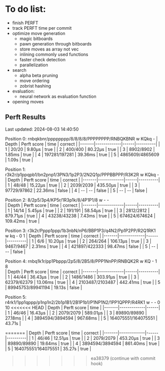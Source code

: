 # To do list: 
* finish PERFT
* track PERFT time per commit
* optimize move generation 
  * magic bitboards
  * pawn generation through bitboards
  * store moves as array not vec
  * inlining commonly used functions
  * faster check detection
  * parallelization
* search
  * alpha beta pruning
  * move ordering
  * zobrist hashing
* evaluation:
  * neural network as evaluation function
* opening moves

## Perft Results

Last updated: 2024-08-03 14:40:50

Position 0: rnbqkbnr/pppppppp/8/8/8/8/PPPPPPPP/RNBQKBNR w KQkq -
| Depth | Perft score | time | correct  |
|-------|-------------|------|----------|
| 1 | 20/20 | 9.80µs | true |
| 2 | 400/400 | 80.22µs | true |
| 3 | 8902/8902 | 1.85ms | true |
| 4 | 197281/197281 | 39.36ms | true |
| 5 | 4865609/4865609 | 1.09s | true |

Position 1: r3k2r/p1ppqpb1/bn2pnp1/3PN3/1p2P3/2N2Q1p/PPPBBPPP/R3K2R w KQkq - 
| Depth | Perft score | time | correct  |
|-------|-------------|------|----------|
| 1 | 48/48 | 15.22µs | true |
| 2 | 2039/2039 | 435.50µs | true |
| 3 | 97729/97862 | 22.36ms | false |
| 4 | -- | -- | false |
| 5 | -- | -- | false |

Position 2: 8/2p5/3p4/KP5r/1R3p1k/8/4P1P1/8 w - -  
| Depth | Perft score | time | correct  |
|-------|-------------|------|----------|
| 1 | 14/14 | 5.45µs | true |
| 2 | 191/191 | 58.54µs | true |
| 3 | 2812/2812 | 879.71µs | true |
| 4 | 43238/43238 | 7.43ms | true |
| 5 | 674624/674624 | 109.42ms | true |

Position 3: r3k2r/Pppp1ppp/1b3nbN/nP6/BBP1P3/q4N2/Pp1P2PP/R2Q1RK1 w kq - 0 1
| Depth | Perft score | time | correct  |
|-------|-------------|------|----------|
| 1 | 6/6 | 10.20µs | true |
| 2 | 264/264 | 106.13µs | true |
| 3 | 9467/9467 | 2.31ms | true |
| 4 | 421897/422333 | 98.47ms | false |
| 5 | -- | -- | false |

Position 4: rnbq1k1r/pp1Pbppp/2p5/8/2B5/8/PPP1NnPP/RNBQK2R w KQ - 1 8  
| Depth | Perft score | time | correct  |
|-------|-------------|------|----------|
| 1 | 44/44 | 36.43µs | true |
| 2 | 1486/1486 | 303.91µs | true |
| 3 | 62379/62379 | 13.06ms | true |
| 4 | 2103487/2103487 | 442.41ms | true |
| 5 | 89945753/89941194 | 19.13s | false |

Position 5: r4rk1/1pp1qppp/p1np1n2/2b1p1B1/2B1P1b1/P1NP1N2/1PP1QPPP/R4RK1 w - - 0 10
<<<<<<< HEAD
| Depth | Perft score | time |
|-------|-------------|------|
| 1 | 46/46 | 16.43µs |
| 2 | 2079/2079 | 589.01µs |
| 3 | 89890/89890 | 27.18ms |
| 4 | 3894594/3894594 | 967.68ms |
| 5 | 164075551/164075551 | 43.71s |
<!-- End of Perft Results -->
=======
| Depth | Perft score | time | correct  |
|-------|-------------|------|----------|
| 1 | 46/46 | 12.51µs | true |
| 2 | 2079/2079 | 453.20µs | true |
| 3 | 89890/89890 | 19.64ms | true |
| 4 | 3894594/3894594 | 861.40ms | true |
| 5 | 164075551/164075551 | 35.27s | true |
<!-- End of Perft Results -->
>>>>>>> ea38379 (continue with commit hook)
